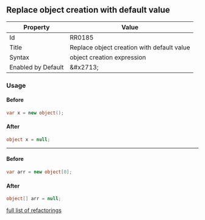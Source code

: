 ## Replace object creation with default value

| Property | Value |
| -------- | ----- |
| Id | RR0185 |
| Title | Replace object creation with default value |
| Syntax | object creation expression |
| Enabled by Default | &\#x2713; |

### Usage

#### Before

```csharp
var x = new object();
```

#### After

```csharp
object x = null;
```
___
#### Before

```csharp
var arr = new object[0];
```

#### After

```csharp
object[] arr = null;
```

[full list of refactorings](Refactorings.md)
